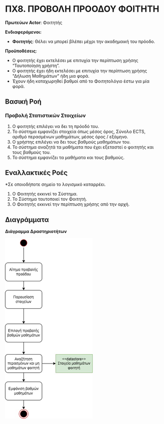 # ΠΧ8. ΠΡΟΒΟΛΗ ΠΡΟΟΔΟΥ ΦΟΙΤΗΤΗ

**Πρωτεύων Actor**: Φοιτητής

**Ενδιαφερόμενοι:**

- **Φοιτητής**: Θέλει να μπορεί βλέπει μέχρι την ακαδημαική του πρόοδο.

**Προϋποθέσεις**: 
-   Ο φοιτητής έχει εκτελέσει με επιτυχία την περίπτωση χρήσης “Ταυτοποίηση χρήστη”.
-   Ο φοιτητής έχει ήδη εκτελέσει με επιτυχία την περίπτωση χρήσης "Δήλωση Μαθημάτων" ήδη μια φορά.
-   Έχουν ήδη καταχωρηθεί βαθμοί από το Φοιτητολόγιο έστω για μία φορά. 

## Βασική Ροή

### Προβολή Στατιστικών Στοιχείων
1.  Ο φοιτητής επιλέγει να δει τη πρόοδό του.
2.  Το σύστημα εμφανίζει στοιχεία όπως μέσος όρος, Σύνολο ECTS, αριθμό περασμένων μαθημάτων, μέσος όρος / εξάμηνο.
3.  Ο χρήστης επιλέγει να δει τους βαθμούς μαθημάτων του.
4.  Το σύστημα αναζητά τα μαθήματα που έχει εξεταστεί ο φοιτητής και τους βαθμούς του.
5.  Το σύστημα εμφανίζει τα μαθήματα και τους βαθμούς.

## Εναλλακτικές Ροές
*Σε οποιοδήποτε σημείο το λογισμικό καταρρέει.
1. Ο Φοιτητής εκκινεί το Σύστημα.
2. Το Σύστημα ταυτοποιεί τον Φοιτητή.
3. Ο Φοιτητής εκκινεί την περίπτωση χρήσης από την αρχή.

## Διαγράμματα
**Διάγραμμα Δραστηριοτήτων**

![Διάγραμμα Δραστηριοτήτων 8](uml/requirements/UseCase8.jpg)

